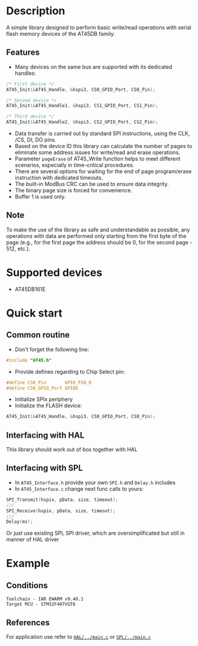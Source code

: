 # Description
A simple library designed to perform basic write/read operations with serial flash memory devices of the AT45DB family. 
## Features
* Many devices on the same bus are supported with its dedicated handles:
```C
/* First device */
AT45_Init(&AT45_Handle, &hspi3, CS0_GPIO_Port, CS0_Pin);

/* Second device */
AT45_Init(&AT45_Handle1, &hspi3, CS1_GPIO_Port, CS1_Pin);

/* Third device */
AT45_Init(&AT45_Handle2, &hspi3, CS2_GPIO_Port, CS2_Pin);
```
* Data transfer is carried out by standard SPI instructions, using the CLK, /CS, DI, DO pins.  
* Based on the device ID this library can calculate the number of pages to eliminate some address issues for write/read and erase operations.
* Parameter `pageErase` of AT45_Write function helps to meet different scenarios, especially in time-critical procedures.
* There are several options for waiting for the end of page program/erase instruction with dedicated timeouts.
* The built-in ModBus CRC can be used to ensure data integrity.
* The binary page size is forced for convenience.
* Buffer 1 is used only.
## Note
To make the use of the library as safe and understandable as possible, any operations with data are performed only starting from the first byte of the page 
(e.g., for the first page the address should be 0, for the second page - 512, etc.).   

# Supported devices
* AT45DB161E

# Quick start
## Common routine
* Don't forget the following line:
```C
#include "AT45.h"
```
* Provide defines regarding to Chip Select pin:
```C
#define CS0_Pin       GPIO_PIN_0
#define CS0_GPIO_Port GPIOD
```
* Initialize SPIx periphery
* Initialize the FLASH device:
```C
AT45_Init(&AT45_Handle, &hspi3, CS0_GPIO_Port, CS0_Pin);
```
## Interfacing with HAL
This library should work out of box together with HAL 
## Interfacing with SPL
* In `AT45_Interface.h` provide your own `SPI.h` and `Delay.h` includes   
* In `AT45_Interface.c` change next func calls to yours:
```C
SPI_Transmit(hspix, pData, size, timeout);
///
SPI_Receive(hspix, pData, size, timeout);
///
Delay(ms);
```
Or just use existing SPL SPI driver, which are oversimplificated but still in manner of HAL driver
# Example
## Conditions
`Toolchain - IAR EWARM v9.40.1`  
`Target MCU - STM32F407VGT6`
## References
For application use refer to [`HAL/../main.c`](./HAL/Core/Src/main.c) or [`SPL/../main.c`](./SPL/Source/main.c) 
